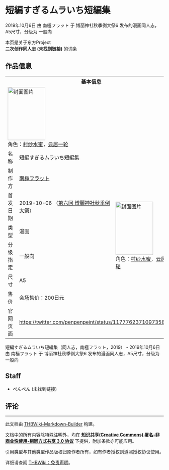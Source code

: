 # 短編すぎるムラいち短編集

<!-- source html: G:\repos\THBWiki-Markdown-Builder\THBWikiMarkdown\Temp\main\d\d3\ns0%3A%E7%9F%AD%E7%B7%A8%E3%81%99%E3%81%8E%E3%82%8B%E3%83%A0%E3%83%A9%E3%81%84%E3%81%A1%E7%9F%AD%E7%B7%A8%E9%9B%86.html -->

2019年10月6日 由 南極フラット 于 博丽神社秋季例大祭6 发布的漫画同人志，A5尺寸，分级为 一般向

本页是关于东方Project  
 **二次创作同人志 (未找到链接)** 的词条

## 作品信息

<table><tbody><tr><th colspan="3">基本信息</th></tr><tr><td class="cover-artwork-mobile" colspan="2"><a href="./文件-短編すぎるムラいち短編集封面.jpg.md" class="image" title="封面图片"><img alt="封面图片" src="https://upload.thwiki.cc/thumb/7/70/%E7%9F%AD%E7%B7%A8%E3%81%99%E3%81%8E%E3%82%8B%E3%83%A0%E3%83%A9%E3%81%84%E3%81%A1%E7%9F%AD%E7%B7%A8%E9%9B%86%E5%B0%81%E9%9D%A2.jpg/119px-%E7%9F%AD%E7%B7%A8%E3%81%99%E3%81%8E%E3%82%8B%E3%83%A0%E3%83%A9%E3%81%84%E3%81%A1%E7%9F%AD%E7%B7%A8%E9%9B%86%E5%B0%81%E9%9D%A2.jpg" decoding="async" loading="lazy" width="119" height="168" srcset="https://upload.thwiki.cc/thumb/7/70/%E7%9F%AD%E7%B7%A8%E3%81%99%E3%81%8E%E3%82%8B%E3%83%A0%E3%83%A9%E3%81%84%E3%81%A1%E7%9F%AD%E7%B7%A8%E9%9B%86%E5%B0%81%E9%9D%A2.jpg/178px-%E7%9F%AD%E7%B7%A8%E3%81%99%E3%81%8E%E3%82%8B%E3%83%A0%E3%83%A9%E3%81%84%E3%81%A1%E7%9F%AD%E7%B7%A8%E9%9B%86%E5%B0%81%E9%9D%A2.jpg 1.5x, https://upload.thwiki.cc/thumb/7/70/%E7%9F%AD%E7%B7%A8%E3%81%99%E3%81%8E%E3%82%8B%E3%83%A0%E3%83%A9%E3%81%84%E3%81%A1%E7%9F%AD%E7%B7%A8%E9%9B%86%E5%B0%81%E9%9D%A2.jpg/238px-%E7%9F%AD%E7%B7%A8%E3%81%99%E3%81%8E%E3%82%8B%E3%83%A0%E3%83%A9%E3%81%84%E3%81%A1%E7%9F%AD%E7%B7%A8%E9%9B%86%E5%B0%81%E9%9D%A2.jpg 2x" data-file-width="877" data-file-height="1239"></a><div class="cover-char">角色：<a href="./村纱水蜜.md" title="村纱水蜜">村纱水蜜</a>，<a href="./云居一轮.md" title="云居一轮">云居一轮</a></div></td>
</tr><tr><td class="label">名称</td><td colspan="2"> 短編すぎるムラいち短編集 </td></tr><tr><td class="label">制作方</td><td><a href="./南極フラット.md" title="南極フラット">南極フラット</a></td><td class="cover-artwork" rowspan="6" style="min-width:168px;"><a href="./文件-短編すぎるムラいち短編集封面.jpg.md" class="image" title="封面图片"><img alt="封面图片" src="https://upload.thwiki.cc/thumb/7/70/%E7%9F%AD%E7%B7%A8%E3%81%99%E3%81%8E%E3%82%8B%E3%83%A0%E3%83%A9%E3%81%84%E3%81%A1%E7%9F%AD%E7%B7%A8%E9%9B%86%E5%B0%81%E9%9D%A2.jpg/119px-%E7%9F%AD%E7%B7%A8%E3%81%99%E3%81%8E%E3%82%8B%E3%83%A0%E3%83%A9%E3%81%84%E3%81%A1%E7%9F%AD%E7%B7%A8%E9%9B%86%E5%B0%81%E9%9D%A2.jpg" decoding="async" loading="lazy" width="119" height="168" srcset="https://upload.thwiki.cc/thumb/7/70/%E7%9F%AD%E7%B7%A8%E3%81%99%E3%81%8E%E3%82%8B%E3%83%A0%E3%83%A9%E3%81%84%E3%81%A1%E7%9F%AD%E7%B7%A8%E9%9B%86%E5%B0%81%E9%9D%A2.jpg/178px-%E7%9F%AD%E7%B7%A8%E3%81%99%E3%81%8E%E3%82%8B%E3%83%A0%E3%83%A9%E3%81%84%E3%81%A1%E7%9F%AD%E7%B7%A8%E9%9B%86%E5%B0%81%E9%9D%A2.jpg 1.5x, https://upload.thwiki.cc/thumb/7/70/%E7%9F%AD%E7%B7%A8%E3%81%99%E3%81%8E%E3%82%8B%E3%83%A0%E3%83%A9%E3%81%84%E3%81%A1%E7%9F%AD%E7%B7%A8%E9%9B%86%E5%B0%81%E9%9D%A2.jpg/238px-%E7%9F%AD%E7%B7%A8%E3%81%99%E3%81%8E%E3%82%8B%E3%83%A0%E3%83%A9%E3%81%84%E3%81%A1%E7%9F%AD%E7%B7%A8%E9%9B%86%E5%B0%81%E9%9D%A2.jpg 2x" data-file-width="877" data-file-height="1239"></a><div class="cover-char">角色：<a href="./村纱水蜜.md" title="村纱水蜜">村纱水蜜</a>，<a href="./云居一轮.md" title="云居一轮">云居一轮</a></div></td>
</tr><tr><td class="label">首发日期</td><td>2019-10-06&#160;（<a href="/展会作品列表?e=%E5%8D%9A%E4%B8%BD%E7%A5%9E%E7%A4%BE%E7%A7%8B%E5%AD%A3%E4%BE%8B%E5%A4%A7%E7%A5%AD%236">第六回 博麗神社秋季例大祭</a>）</td></tr><tr><td class="label">类型</td><td>漫画</td></tr><tr><td class="label">分级指定</td><td>一般向</td></tr><tr><td class="label">尺寸</td><td>A5</td></tr><tr><td class="label">售价</td><td>会场售价：200日元</td></tr>
<tr><td class="label">官网页面</td><td colspan="2"><a rel="nofollow" class="external free" href="https://twitter.com/penpenpeint/status/1177762371097358336">https://twitter.com/penpenpeint/status/1177762371097358336</a></td></tr></tbody></table>

短編すぎるムラいち短編集（同人志，南極フラット，2019） - 2019年10月6日 由 南極フラット 于 博丽神社秋季例大祭6 发布的漫画同人志，A5尺寸，分级为 一般向

## Staff
- ぺんぺん (未找到链接)


## 评论




---

此文档由 [THBWiki-Markdown-Builder](https://github.com/Delsin-Yu/THBWiki-Markdown-Builder) 构建。

文档中的所有内容除特殊注明外，均在 [**知识共享(Creative Commons) 署名-非商业性使用-相同方式共享 3.0 协议**](https://creativecommons.org/licenses/by-sa/3.0/deed.zh-hans) 下提供，附加条款亦可能应用。

引用类型与其他类型作品版权归原作者所有，如有作者授权则遵照授权协议使用。

详细请查阅 [THBWiki：免责声明](https://thbwiki.cc/THBWiki:%E5%85%8D%E8%B4%A3%E5%A3%B0%E6%98%8E)。

